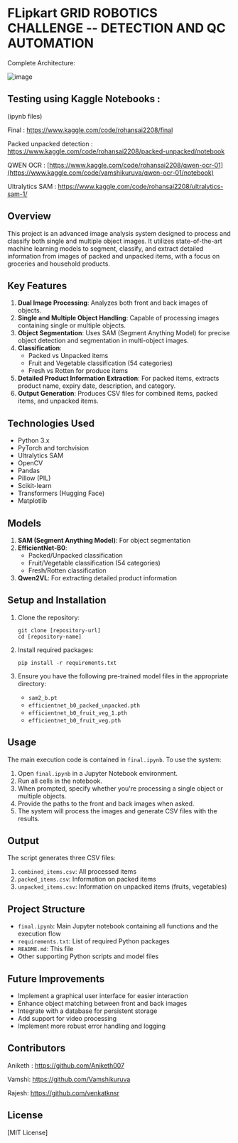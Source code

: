 
# FLipkart GRID ROBOTICS CHALLENGE -- DETECTION AND QC AUTOMATION 

Complete Architecture:

![image](https://github.com/user-attachments/assets/d393e05e-c866-4df0-9bf4-288637c5aa17)


## Testing using Kaggle Notebooks :
(ipynb files)

Final : https://www.kaggle.com/code/rohansai2208/final

Packed unpacked detection : https://www.kaggle.com/code/rohansai2208/packed-unpacked/notebook

QWEN OCR : [https://www.kaggle.com/code/rohansai2208/qwen-ocr-01](https://www.kaggle.com/code/vamshikuruva/qwen-ocr-01/notebook)

Ultralytics SAM : https://www.kaggle.com/code/rohansai2208/ultralytics-sam-1/


## Overview

This project is an advanced image analysis system designed to process and classify both single and multiple object images. It utilizes state-of-the-art machine learning models to segment, classify, and extract detailed information from images of packed and unpacked items, with a focus on groceries and household products.

## Key Features

1. **Dual Image Processing**: Analyzes both front and back images of objects.
2. **Single and Multiple Object Handling**: Capable of processing images containing single or multiple objects.
3. **Object Segmentation**: Uses SAM (Segment Anything Model) for precise object detection and segmentation in multi-object images.
4. **Classification**: 
   - Packed vs Unpacked items
   - Fruit and Vegetable classification (54 categories)
   - Fresh vs Rotten for produce items
5. **Detailed Product Information Extraction**: For packed items, extracts product name, expiry date, description, and category.
6. **Output Generation**: Produces CSV files for combined items, packed items, and unpacked items.

## Technologies Used

- Python 3.x
- PyTorch and torchvision
- Ultralytics SAM
- OpenCV
- Pandas
- Pillow (PIL)
- Scikit-learn
- Transformers (Hugging Face)
- Matplotlib

## Models

1. **SAM (Segment Anything Model)**: For object segmentation
2. **EfficientNet-B0**: 
   - Packed/Unpacked classification
   - Fruit/Vegetable classification (54 categories)
   - Fresh/Rotten classification
3. **Qwen2VL**: For extracting detailed product information

## Setup and Installation

1. Clone the repository:
   ```
   git clone [repository-url]
   cd [repository-name]
   ```

2. Install required packages:
   ```
   pip install -r requirements.txt
   ```

3. Ensure you have the following pre-trained model files in the appropriate directory:
   - `sam2_b.pt`
   - `efficientnet_b0_packed_unpacked.pth`
   - `efficientnet_b0_fruit_veg_1.pth`
   - `efficientnet_b0_fruit_veg.pth`

## Usage

The main execution code is contained in `final.ipynb`. To use the system:

1. Open `final.ipynb` in a Jupyter Notebook environment.
2. Run all cells in the notebook.
3. When prompted, specify whether you're processing a single object or multiple objects.
4. Provide the paths to the front and back images when asked.
5. The system will process the images and generate CSV files with the results.

## Output

The script generates three CSV files:
1. `combined_items.csv`: All processed items
2. `packed_items.csv`: Information on packed items
3. `unpacked_items.csv`: Information on unpacked items (fruits, vegetables)

## Project Structure

- `final.ipynb`: Main Jupyter notebook containing all functions and the execution flow
- `requirements.txt`: List of required Python packages
- `README.md`: This file
- Other supporting Python scripts and model files

## Future Improvements

- Implement a graphical user interface for easier interaction
- Enhance object matching between front and back images
- Integrate with a database for persistent storage
- Add support for video processing
- Implement more robust error handling and logging

## Contributors

Aniketh : https://github.com/Aniketh007

Vamshi: https://github.com/Vamshikuruva

Rajesh: https://github.com/venkatknsr

## License

[MIT License]

